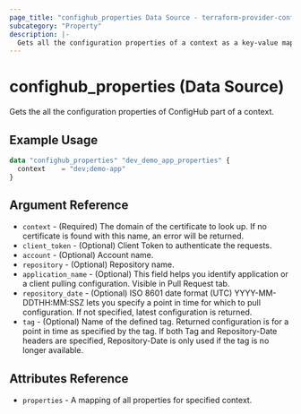 ```yaml
---
page_title: "confighub_properties Data Source - terraform-provider-confighub"
subcategory: "Property"
description: |-
  Gets all the configuration properties of a context as a key-value map.
---
```


# confighub_properties (Data Source)

Gets the all the configuration properties of ConfigHub part of a context.

## Example Usage

```terraform
data "confighub_properties" "dev_demo_app_properties" {
  context    = "dev;demo-app"
}
```

## Argument Reference

* `context` - (Required) The domain of the certificate to look up. If no certificate is found with this name, an error will be returned.
* `client_token` - (Optional) Client Token to authenticate the requests.
* `account` - (Optional) Account name.
* `repository` - (Optional) Repository name.
* `application_name` - (Optional) This field helps you identify application or a client pulling configuration. Visible in Pull Request tab.
* `repository_date` - (Optional) ISO 8601 date format (UTC) YYYY-MM-DDTHH:MM:SSZ lets you specify a point in time for which to pull configuration. If not specified, latest configuration is returned.
* `tag` - (Optional) Name of the defined tag. Returned configuration is for a point in time as specified by the tag. If both Tag and Repository-Date headers are specified, Repository-Date is only used if the tag is no longer available.

## Attributes Reference

* `properties` -  A mapping of all properties for specified context.
